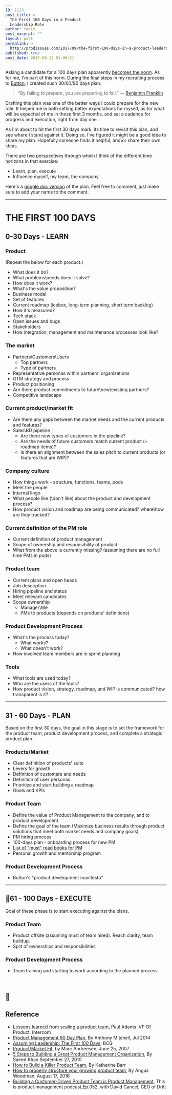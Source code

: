 ```yaml
---
ID: 1123
post_title: >
  The First 100 Days in a Product
  Leadership Role
author: Yaniv
post_excerpt: ""
layout: post
permalink: >
  http://prodissues.com/2017/09/the-first-100-days-in-a-product-leadership-role.html
published: true
post_date: 2017-09-12 01:06:21
---
```

Asking a candidate for a 100 days plan apparently <a href="https://www.forbes.com/sites/georgebradt/2016/07/27/want-the-job-bring-a-100-day-action-plan-to-the-interview/">becomes the norm</a>. As for me, I'm part of this norm. During the final steps in my recruiting process to <a href="http://www.usebutton.com">Button</a>, I created such 30/60/90 days plan.
<blockquote>“By failing to prepare, you are preparing to fail.”
― <a class="authorOrTitle" href="https://www.goodreads.com/author/show/289513.Benjamin_Franklin">Benjamin Franklin</a></blockquote>
Drafting this plan was one of the better ways I could prepare for the new role. It helped me in both setting better expectations for myself, as for what will be expected of me in those first 3 months, and set a cadence for progress and execution, right from day one.

As I'm about to hit the first 30 days mark, its time to revisit this plan, and see where I stand against it. Doing so, I've figured it might be a good idea to share my plan. Hopefully someone finds it helpful, and\or share their own ideas.

There are two perspectives through which I think of the different time horizons in that exercise:
<ul>
 	<li>Learn, plan, execute</li>
 	<li>Influence myself, my team, the company</li>
</ul>
Here's a <a href="https://docs.google.com/document/d/1h-0g8ZenD578LlUsCkJ1ndxjX1ovh3o7mn1EdGy5qcE/edit?usp=sharing">google doc version</a> of the plan. Feel free to comment, just make sure to add your name to the comment.

<hr />

<h1><b>THE FIRST 100 DAYS</b></h1>
<h2><b>0-30 Days - LEARN</b></h2>
<h3><b>Product</b></h3>
<span style="font-weight: 400;">(Repeat the below for each product.)</span>
<ul>
 	<li style="font-weight: 400;"><span style="font-weight: 400;">What does it do?</span></li>
 	<li style="font-weight: 400;"><span style="font-weight: 400;">What problems\needs does it solve?</span></li>
 	<li style="font-weight: 400;"><span style="font-weight: 400;">How does it work?</span></li>
 	<li style="font-weight: 400;"><span style="font-weight: 400;">What's the value proposition?</span></li>
 	<li style="font-weight: 400;"><span style="font-weight: 400;">Business model</span></li>
 	<li style="font-weight: 400;"><span style="font-weight: 400;">Set of features</span></li>
 	<li style="font-weight: 400;"><span style="font-weight: 400;">Current roadmap (icebox, long-term planning, short term backlog)</span></li>
 	<li style="font-weight: 400;"><span style="font-weight: 400;">How it's measured?</span></li>
 	<li style="font-weight: 400;"><span style="font-weight: 400;">Tech stack</span></li>
 	<li style="font-weight: 400;"><span style="font-weight: 400;">Open issues and bugs</span></li>
 	<li style="font-weight: 400;"><span style="font-weight: 400;">Stakeholders</span></li>
 	<li style="font-weight: 400;"><span style="font-weight: 400;">How integration, management and maintenance processes look like?</span></li>
</ul>
<h3><b>The market</b></h3>
<ul>
 	<li style="font-weight: 400;"><span style="font-weight: 400;">Partners\Customers\Users</span>
<ul>
 	<li style="font-weight: 400;"><span style="font-weight: 400;">Top partners</span></li>
 	<li style="font-weight: 400;"><span style="font-weight: 400;">Type of partners</span></li>
</ul>
</li>
 	<li style="font-weight: 400;"><span style="font-weight: 400;">Representative personas within partners’ organizations</span></li>
 	<li style="font-weight: 400;"><span style="font-weight: 400;">GTM strategy and process</span></li>
 	<li style="font-weight: 400;"><span style="font-weight: 400;">Product positioning</span></li>
 	<li style="font-weight: 400;"><span style="font-weight: 400;">Are there product commitments to future\new\existing partners?</span></li>
 	<li style="font-weight: 400;"><span style="font-weight: 400;">Competitive landscape</span></li>
</ul>
<h3><b>Current product/market fit</b></h3>
<ul>
 	<li style="font-weight: 400;"><span style="font-weight: 400;">Are there any gaps between the market needs and the current products and features?</span></li>
 	<li style="font-weight: 400;"><span style="font-weight: 400;">Sales\BD pipeline</span>
<ul>
 	<li style="font-weight: 400;"><span style="font-weight: 400;">Are there new types of customers in the pipeline?</span></li>
 	<li style="font-weight: 400;"><span style="font-weight: 400;">Are the needs of future customers match current product (+ roadmap items)?</span></li>
 	<li style="font-weight: 400;"><span style="font-weight: 400;">Is there an alignment between the sales pitch to current products (or features that are WIP)?</span></li>
</ul>
</li>
</ul>
<h3><b>Company culture</b></h3>
<ul>
 	<li style="font-weight: 400;"><span style="font-weight: 400;">How things work - structure, functions, teams, pods</span></li>
 	<li style="font-weight: 400;"><span style="font-weight: 400;">Meet the people</span></li>
 	<li style="font-weight: 400;"><span style="font-weight: 400;">Internal lingo</span></li>
 	<li style="font-weight: 400;"><span style="font-weight: 400;">What people like (\don't like) about the product and development process?</span></li>
 	<li style="font-weight: 400;"><span style="font-weight: 400;">How product vision and roadmap are being communicated? where\how are they tracked?</span></li>
</ul>
<h3><b>Current definition of the PM role</b></h3>
<ul>
 	<li style="font-weight: 400;"><span style="font-weight: 400;">Current definition of product management</span></li>
 	<li style="font-weight: 400;"><span style="font-weight: 400;">Scope of ownership and responsibility of product</span></li>
 	<li style="font-weight: 400;"><span style="font-weight: 400;">What from the above is currently missing? (assuming there are no full time PMs in pods)</span></li>
</ul>
<h3><b>Product team</b></h3>
<ul>
 	<li style="font-weight: 400;"><span style="font-weight: 400;">Current plans and open heads</span></li>
 	<li style="font-weight: 400;"><span style="font-weight: 400;">Job description</span></li>
 	<li style="font-weight: 400;"><span style="font-weight: 400;">Hiring pipeline and status</span></li>
 	<li style="font-weight: 400;"><span style="font-weight: 400;">Meet relevant candidates</span></li>
 	<li style="font-weight: 400;"><span style="font-weight: 400;">Scope ownership</span>
<ul>
 	<li style="font-weight: 400;"><span style="font-weight: 400;">Manager\Me</span></li>
 	<li style="font-weight: 400;"><span style="font-weight: 400;">PMs to products (depends on products’ definitions)</span></li>
</ul>
</li>
</ul>
<h3><b>Product Development Process</b></h3>
<ul>
 	<li style="font-weight: 400;"><span style="font-weight: 400;">What's the process today?</span>
<ul>
 	<li style="font-weight: 400;"><span style="font-weight: 400;">What works?</span></li>
 	<li style="font-weight: 400;"><span style="font-weight: 400;">What doesn't work?</span></li>
</ul>
</li>
 	<li style="font-weight: 400;"><span style="font-weight: 400;">How involved team members are in sprint planning</span></li>
</ul>
<h3><b>Tools</b></h3>
<ul>
 	<li style="font-weight: 400;"><span style="font-weight: 400;">What tools are used today?</span></li>
 	<li style="font-weight: 400;"><span style="font-weight: 400;">Who are the users of the tools?</span></li>
 	<li style="font-weight: 400;"><span style="font-weight: 400;">How product vision, strategy, roadmap, and WIP is communicated? how transparent is it?</span></li>
</ul>

<hr />

<h2><b>31 - 60 Days - PLAN</b></h2>
<span style="font-weight: 400;">Based on the first 30 days, the goal in this stage is to set the framework for the product team, product development process, and complete a strategic product plan.</span>
<h3><b>Products/Market</b></h3>
<ul>
 	<li style="font-weight: 400;"><span style="font-weight: 400;">Clear definition of products' suite</span></li>
 	<li style="font-weight: 400;"><span style="font-weight: 400;">Levers for growth</span></li>
 	<li style="font-weight: 400;"><span style="font-weight: 400;">Definition of customers and needs</span></li>
 	<li style="font-weight: 400;"><span style="font-weight: 400;">Definition of user personas</span></li>
 	<li style="font-weight: 400;"><span style="font-weight: 400;">Prioritize and start building a roadmap</span></li>
 	<li style="font-weight: 400;"><span style="font-weight: 400;">Goals and KPIs</span></li>
</ul>
<h3><b>Product Team</b></h3>
<ul>
 	<li style="font-weight: 400;"><span style="font-weight: 400;">Define the value of Product Management to the company, and to product development</span></li>
 	<li style="font-weight: 400;"><span style="font-weight: 400;">Define the goal of the team (Maximize business results through product solutions that meet both market needs and company goals)</span></li>
 	<li style="font-weight: 400;"><span style="font-weight: 400;">PM hiring process</span></li>
 	<li style="font-weight: 400;"><span style="font-weight: 400;">100-days plan - onboarding process for new PM</span></li>
 	<li style="font-weight: 400;"><a href="https://www.goodreads.com/review/list/4819618-yaniv?shelf=product"><span style="font-weight: 400;">List of "must" read books for PM</span></a></li>
 	<li style="font-weight: 400;"><span style="font-weight: 400;">Personal growth and mentorship program</span></li>
</ul>
<h3><b>Product Development Process</b></h3>
<ul>
 	<li style="font-weight: 400;"><span style="font-weight: 400;">Button's "product development manifesto"</span></li>
</ul>

<hr />

<h2><b></b><b>61 - 100 Days - EXECUTE</b></h2>
<span style="font-weight: 400;">Goal of these phase is to start executing against the plans.</span>
<h3><b>Product Team</b></h3>
<ul>
 	<li style="font-weight: 400;"><span style="font-weight: 400;">Product offsite (assuming most of team hired). Reach clarity, team buildup.</span></li>
 	<li style="font-weight: 400;"><span style="font-weight: 400;">Split of ownerships and responsibilities</span></li>
</ul>
<h3><b>Product Development Process</b></h3>
<ul>
 	<li style="font-weight: 400;"><span style="font-weight: 400;">Team training and starting to work according to the planned process</span></li>
</ul>
&nbsp;
<h2><b></b></h2>
<h2><b>Reference</b></h2>
<ul>
 	<li style="font-weight: 400;"><a href="https://blog.intercom.com/how-we-build-software/"><span style="font-weight: 400;">Lessons learned from scaling a product team</span></a><span style="font-weight: 400;">, Paul Adams ,VP Of Product, Intercom</span></li>
 	<li style="font-weight: 400;"><a href="https://www.slideshare.net/anthonymitchell3/product-management-90-day-plan"><span style="font-weight: 400;">Product Management 90 Day Plan</span></a><span style="font-weight: 400;">, By Anthony Mitchell, Jul 2014</span></li>
 	<li style="font-weight: 400;"><a href="https://www.bcg.com/documents/file14030.pdf"><span style="font-weight: 400;">Assuming Leadership: The First 100 Days</span></a><span style="font-weight: 400;">, BCG</span></li>
 	<li style="font-weight: 400;"><a href="http://web.stanford.edu/class/ee204/ProductMarketFit.html"><span style="font-weight: 400;">Product/Market Fit</span></a><span style="font-weight: 400;">, by Marc Andreesen, June 25, 2007</span></li>
 	<li style="font-weight: 400;"><a href="http://pragmaticmarketing.com/resources/5-steps-to-building-a-great-product-management-organization"><span style="font-weight: 400;">5 Steps to Building a Great Product Management Organization</span></a><span style="font-weight: 400;">, By Saeed Khan September 27, 2010</span></li>
 	<li style="font-weight: 400;"><a href="https://www.inc.com/katherine-barr/the-art-of-hiring-employees-who-fit-right-in.html"><span style="font-weight: 400;">How to Build a Killer Product Team</span></a><span style="font-weight: 400;">, By Katherine Barr</span></li>
 	<li style="font-weight: 400;"><a href="https://crew.co/blog/how-to-structure-your-team/"><span style="font-weight: 400;">How to properly structure your growing product team</span></a><span style="font-weight: 400;">, By Angus Woodman, August 17, 2016</span></li>
 	<li style="font-weight: 400;"><a href="http://www.thisisproductmanagement.com/episodes/building-a-customer-driven-product-team-is-product-management"><span style="font-weight: 400;">Building a Customer-Driven Product Team is Product Management</span></a><span style="font-weight: 400;">, This is product management podcast,Ep.052, with David Cancel, CEO of Drift</span></li>
</ul>
&nbsp;